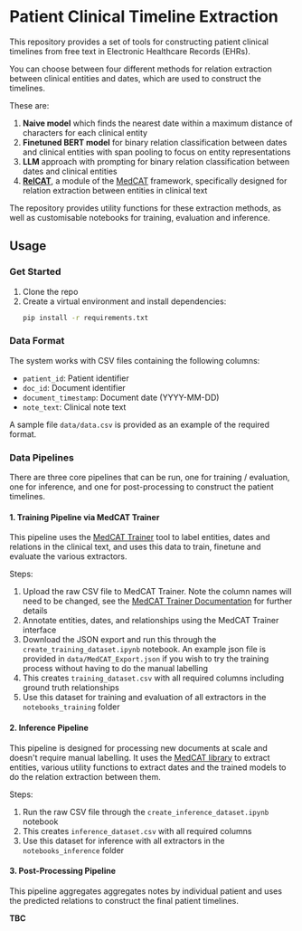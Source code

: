 # Patient Clinical Timeline Extraction

This repository provides a set of tools for constructing patient clinical timelines from free text in Electronic Healthcare Records (EHRs).

You can choose between four different methods for relation extraction between clinical entities and dates, which are used to construct the timelines. 

These are:
1. **Naive model** which finds the nearest date within a maximum distance of characters for each clinical entity
2. **Finetuned BERT model** for binary relation classification between dates and clinical entities with span pooling to focus on entity representations 
3. **LLM** approach with prompting for binary relation classification between dates and clinical entities
4. **[RelCAT](https://arxiv.org/abs/2501.16077)**, a module of the [MedCAT](https://arxiv.org/abs/2010.01165) framework, specifically designed for relation extraction between entities in clinical text

The repository provides utility functions for these extraction methods, as well as customisable notebooks for training, evaluation and inference.

## Usage

### Get Started

1. Clone the repo
3. Create a virtual environment and install dependencies:
   ```bash
   pip install -r requirements.txt
   ```

### Data Format

The system works with CSV files containing the following columns:

- `patient_id`: Patient identifier
- `doc_id`: Document identifier
- `document_timestamp`: Document date (YYYY-MM-DD)
- `note_text`: Clinical note text

A sample file `data/data.csv` is provided as an example of the required format.

### Data Pipelines

There are three core pipelines that can be run, one for training / evaluation, one for inference, and one for post-processing to construct the patient timelines.

#### 1. Training Pipeline via MedCAT Trainer

This pipeline uses the [MedCAT Trainer](https://github.com/CogStack/MedCATtrainer) tool to label entities, dates and relations in the clinical text, and uses this data to train, finetune and evaluate the various extractors.

Steps:
1. Upload the raw CSV file to MedCAT Trainer. Note the column names will need to be changed, see the [MedCAT Trainer Documentation](https://medcattrainer.readthedocs.io/en/latest/) for further details
2. Annotate entities, dates, and relationships using the MedCAT Trainer interface
3. Download the JSON export and run this through the `create_training_dataset.ipynb` notebook. An example json file is provided in `data/MedCAT_Export.json` if you wish to try the training process without having to do the manual labelling
4. This creates `training_dataset.csv` with all required columns including ground truth relationships
5. Use this dataset for training and evaluation of all extractors in the `notebooks_training` folder

#### 2. Inference Pipeline

This pipeline is designed for processing new documents at scale and doesn't require manual labelling. It uses the [MedCAT library](https://github.com/CogStack/cogstack-nlp/blob/main/medcat-v2/README.md) to extract entities, various utility functions to extract dates and the trained models to do the relation extraction between them.

Steps:
1. Run the raw CSV file through the `create_inference_dataset.ipynb` notebook
2. This creates `inference_dataset.csv` with all required columns
3. Use this dataset for inference with all extractors in the `notebooks_inference` folder

#### 3. Post-Processing Pipeline

This pipeline aggregates aggregates notes by individual patient and uses the predicted relations to construct the final patient timelines.

**TBC**